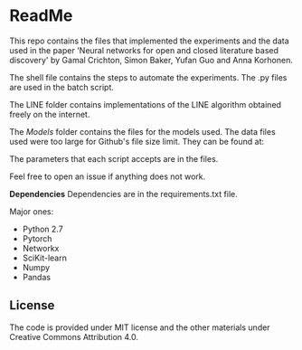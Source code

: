 # ReadMe

This repo contains the files that implemented the experiments and the data used in the paper 'Neural networks for open and closed literature based discovery' by Gamal Crichton, Simon Baker, Yufan Guo and Anna Korhonen.

The shell file contains the steps to automate the experiments. The .py files are used in the batch script.

The LINE folder contains implementations of the LINE algorithm obtained freely on the internet.

The *Models* folder contains the files for the models used. The data files used were too large for Github's file size limit. They can be found at:

The parameters that each script accepts are in the files.

Feel free to open an issue if anything does not work.

**Dependencies**
Dependencies are in the requirements.txt file.

Major ones:

+ Python 2.7
+ Pytorch
+ Networkx
+ SciKit-learn
+ Numpy
+ Pandas

## License
The code is provided under MIT license and the other materials under Creative Commons Attribution 4.0.
